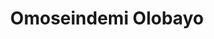 ---
title: Omoseindemi Olobayo
featured_image: https://res.cloudinary.com/softcomux/image/upload/v1533651805/sfc/headers/leadership-header.jpg
image_description: Black and white collage of business executives
name: Omoseindemi Olobayo
designation: Chief Solutions Officer
profile: executive
position: 2
image: https://res.cloudinary.com/softcomux/image/upload/v1533656698/sfc/leadership/seinde.png
summary: |-
    Lorem ipsum is placeholder text commonly used in the graphic,  print, and publishing industries for previewing layouts and visual mockups
detail: |-
    Seindemi Olobayo is a veteran of Softcom Limited, having joined the company at the very beginning in 2007. As Chief Solutions Officer, he focuses on the successful delivery of the company’s enterprise solutions. He works on solving the toughest challenges facing clients, and defining optimized solutions to meet their goals. As such, he’s been involved in some of the company’s most successful projects, including partnering with the federal government of Nigeria to deliver the N-Power program.  

    Omoseindemi holds a Bachelor’s Degree in Information Communication Technology, and is also a graduate of the Stanford University School of Business.

---
